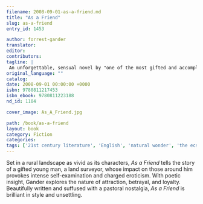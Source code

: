 ```yaml
---
filename: 2008-09-01-as-a-friend.md
title: "As a Friend"
slug: as-a-friend
entry_id: 1453

author: forrest-gander
translator: 
editor: 
contributors: 
tagline: |
 An unforgettable, sensual novel by "one of the most gifted and accomplished poets of his generation" (Mark Rudman).
original_language: ""
catalog: 
date: 2008-09-01 00:00:00 +0000 
isbn: 9780811217453
isbn_ebook: 9780811223188
nd_id: 1104

cover_image: As_A_Friend.jpg

path: /book/as-a-friend
layout: book
category: Fiction
categories: 
tags: ['21st century literature', 'English', 'natural wonder', 'the ecstasy of influence', 'United States']
---
```

Set in a rural landscape as vivid as its characters, *As a Friend* tells the story of a gifted young man, a land surveyor, whose impact on those around him provokes intense self-examination and charged eroticism. With poetic insight, Gander explores the nature of attraction, betrayal, and loyalty. Beautifully written and suffused with a pastoral nostalgia, *As a Friend* is brilliant in style and unsettling.





